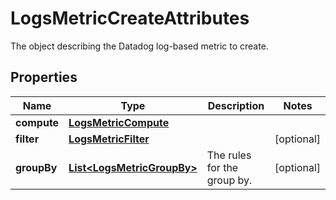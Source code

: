 # LogsMetricCreateAttributes

The object describing the Datadog log-based metric to create.

## Properties

| Name        | Type                                                      | Description                 | Notes      |
| ----------- | --------------------------------------------------------- | --------------------------- | ---------- |
| **compute** | [**LogsMetricCompute**](LogsMetricCompute.md)             |                             |
| **filter**  | [**LogsMetricFilter**](LogsMetricFilter.md)               |                             | [optional] |
| **groupBy** | [**List&lt;LogsMetricGroupBy&gt;**](LogsMetricGroupBy.md) | The rules for the group by. | [optional] |
